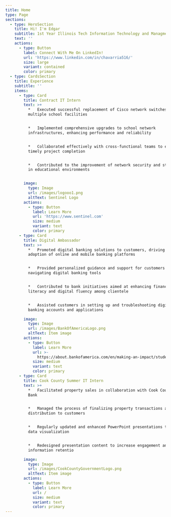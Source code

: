 ```yaml
---
title: Home
type: Page
sections:
  - type: HeroSection
    title: Hi! I'm Edgar
    subtitle: 1st Year Illinois Tech Information Technology and Managment Student
    text: ''
    actions:
      - type: Button
        label: Connect With Me On LinkedIn!
        url: 'https://www.linkedin.com/in/chavarria516/'
        size: large
        variant: contained
        color: primary
  - type: CardsSection
    title: Experience
    subtitle: ''
    items:
      - type: Card
        title: Contract IT Intern
        text: >+
          *   Executed successful replacement of Cisco network switches across
          multiple school facilities


          *   Implemented comprehensive upgrades to school network
          infrastructures, enhancing performance and reliability


          *   Collaborated effectively with cross-functional teams to ensure
          timely project completion


          *   Contributed to the improvement of network security and stability
          in educational environments


        image:
          type: Image
          url: /images/logooo1.png
          altText: Sentinel Logo
        actions:
          - type: Button
            label: Learn More
            url: 'https://www.sentinel.com'
            size: medium
            variant: text
            color: primary
      - type: Card
        title: Digital Ambassador
        text: >+
          *   Promoted digital banking solutions to customers, driving the
          adoption of online and mobile banking platforms


          *   Provided personalized guidance and support for customers
          navigating digital banking tools


          *   Contributed to bank initiatives aimed at enhancing financial
          literacy and digital fluency among clientele


          *   Assisted customers in setting up and troubleshooting digital
          banking accounts and applications

        image:
          type: Image
          url: /images/BankOfAmericaLogo.png
          altText: Item image
        actions:
          - type: Button
            label: Learn More
            url: >-
              https://about.bankofamerica.com/en/making-an-impact/student-leaders
            size: medium
            variant: text
            color: primary
      - type: Card
        title: Cook County Summer IT Intern
        text: >+
          *   Facilitated property sales in collaboration with Cook County Land
          Bank


          *   Managed the process of finalizing property transactions and deed
          distribution to customers


          *   Regularly updated and enhanced PowerPoint presentations to improve
          data visualization


          *   Redesigned presentation content to increase engagement and
          information retentio

        image:
          type: Image
          url: /images/CookCountyGovernmentLogo.png
          altText: Item image
        actions:
          - type: Button
            label: Learn More
            url: /
            size: medium
            variant: text
            color: primary
---
```

